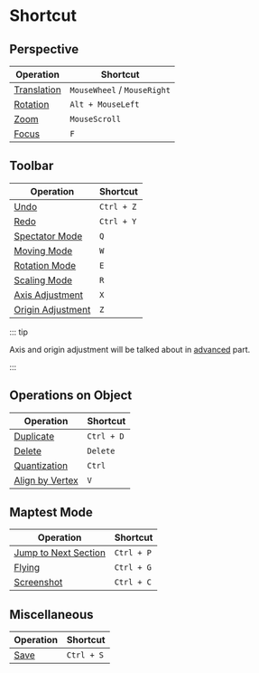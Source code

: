 # Shortcut

## Perspective

| Operation                                               | Shortcut                    |
| ------------------------------------------------------- | --------------------------- |
| [Translation](/en/start/basic-operation.md#translation) | `MouseWheel` / `MouseRight` |
| [Rotation](/en/start/basic-operation.md#rotation)       | `Alt + MouseLeft`           |
| [Zoom](/en/start/basic-operation.md#zoom)               | `MouseScroll`               |
| [Focus](/en/start/basic-operation.md#focus)             | `F`                         |

## Toolbar

| Operation                                                                    | Shortcut   |
| ---------------------------------------------------------------------------- | ---------- |
| [Undo](/en/start/basic-operation.md#undo-and-redo)                           | `Ctrl + Z` |
| [Redo](/en/start/basic-operation.md#undo-and-redo)                           | `Ctrl + Y` |
| [Spectator Mode](/en/start/basic-operation.md#spectator-mode)                | `Q`        |
| [Moving Mode](/en/start/basic-operation.md#moving-mode)                      | `W`        |
| [Rotation Mode](/en/start/basic-operation.md#rotation-mode)                  | `E`        |
| [Scaling Mode](/en/start/basic-operation.md#scaling-mode)                    | `R`        |
| [Axis Adjustment](/en/advanced/axis-and-origin.md#切换世界参考基-物体连体基) | `X`        |
| [Origin Adjustment](/en/advanced/axis-and-origin.md#切换合并-分离轴心模式)   | `Z`        |

::: tip

Axis and origin adjustment will be talked about in [advanced](/en/advanced/) part.

:::

## Operations on Object

| Operation                                                  | Shortcut   |
| ---------------------------------------------------------- | ---------- |
| [Duplicate](/en/start/basic-operation.md#duplicate-object) | `Ctrl + D` |
| [Delete](/en/start/basic-operation.md#delete-object)       | `Delete`   |
| [Quantization](/en/start/basic-operation.md#quantization)  | `Ctrl`     |
| [Align by Vertex](/en/start/alignment.md#vertex-alignment) | `V`        |

## Maptest Mode

| Operation                                                                 | Shortcut   |
| ------------------------------------------------------------------------- | ---------- |
| [Jump to Next Section](/en/start/basic-operation.md#jump-to-next-section) | `Ctrl + P` |
| [Flying](/en/start/basic-operation.md#flying)                             | `Ctrl + G` |
| [Screenshot](/en/start/basic-operation.md#screenshot)                     | `Ctrl + C` |

## Miscellaneous

| Operation                                 | Shortcut   |
| ----------------------------------------- | ---------- |
| [Save](/en/start/basic-operation.md#save) | `Ctrl + S` |
